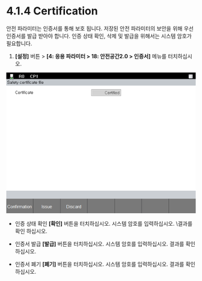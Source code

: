 ﻿# 4.1.4 Certification

안전 파라미터는 인증서를 통해 보호 됩니다. 저장된 안전 파라미터의 보안을 위해 우선 인증서를 발급 받아야 합니다. 
인증 상태 확인, 삭제 및 발급을 위해서는 시스템 암호가 필요합니다.

1. **\[설정]** 버튼 > **\[4: 응용 파라미터 > 18: 안전공간2.0 > 인증서]** 메뉴를 터치하십시오.

![](../../_assets/4/4-1-4-1.png)

* 인증 상태 확인
  **\[확인]** 버튼을 터치하십시오.
  시스템 암호를 입력하십시오.
  \결과를 확인 하십시오.

* 인증서 발급
  **\[발급]** 버튼을 터치하십시오.
  시스템 암호를 입력하십시오.
  결과를 확인 하십시오.

* 인증서 폐기
  **\[폐기]** 버튼을 터치하십시오.
  시스템 암호를 입력하십시오.
  결과를 확인 하십시오.
